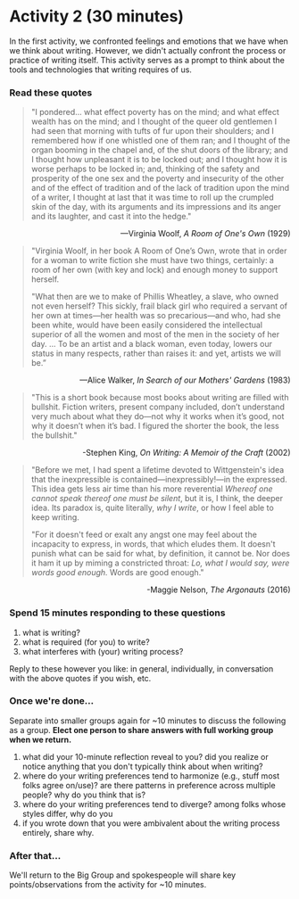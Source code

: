 # Activity 2 (30 minutes)

In the first activity, we confronted feelings and emotions that we have when we think about writing. However, we didn't actually confront the process or practice of writing itself. This activity serves as a prompt to think about the tools and technologies that writing requires of us.

### Read these quotes

>"I pondered... what effect poverty has on the mind; and what effect wealth has on the mind; and I thought of the queer old gentlemen I had seen that morning with tufts of fur upon their shoulders; and I remembered how if one whistled one of them ran; and I thought of the organ booming in the chapel and, of the shut doors of the library; and I thought how unpleasant it is to be locked out; and I thought how it is worse perhaps to be locked in; and, thinking of the safety and prosperity of the one sex and the poverty and insecurity of the other and of the effect of tradition and of the lack of tradition upon the mind of a writer, I thought at last that it was time to roll up the crumpled skin of the day, with its arguments and its impressions and its anger and its laughter, and cast it into the hedge."
>
<p align="right">—Virginia Woolf, <i>A Room of One's Own</i> (1929)</p>


>"Virginia Woolf, in her book A Room of One’s Own, wrote that in order for a woman to write fiction she must have two things, certainly: a room of her own (with key and lock) and enough money to support herself.
>
>"What then are we to make of Phillis Wheatley, a slave, who owned not even herself? This sickly, frail black girl who required a servant of her own at times—her health was so precarious—and who, had she been white, would have been easily considered the intellectual superior of all the women and most of the men in the society of her day. ... To be an artist and a black woman, even today, lowers our status in many respects, rather than raises it: and yet, artists we will be.”
>
<p align="right">—Alice Walker, <i>In Search of our Mothers' Gardens</i> (1983)</p>


>"This is a short book because most books about writing are filled with bullshit. Fiction writers, present company included, don’t understand very much about what they do—not why it works when it’s good, not why it doesn’t when it’s bad. I figured the shorter the book, the less the bullshit."
>
<p align="right">-Stephen King, <i>On Writing: A Memoir of the Craft</i> (2002)</p>


>"Before we met, I had spent a lifetime devoted to Wittgenstein's idea that the inexpressible is contained—inexpressibly!—in the expressed. This idea gets less air time than his more reverential *Whereof one cannot speak thereof one must be silent*, but it is, I think, the deeper idea. Its paradox is, quite literally, *why I write*, or how I feel able to keep writing.
>
>"For it doesn't feed or exalt any angst one may feel about the incapacity to express, in words, that which eludes them. It doesn't punish what can be said for what, by definition, it cannot be. Nor does it ham it up by miming a constricted throat: *Lo, what I would say, were words good enough.* Words are good enough."
>
<p align="right">-Maggie Nelson, <i>The Argonauts</i> (2016)</p>

### Spend 15 minutes responding to these questions

1. what is writing?
2. what is required (for you) to write?
3. what interferes with (your) writing process?

Reply to these however you like: in general, individually, in conversation with the above quotes if you wish, etc.

### Once we're done...

Separate into smaller groups again for ~10 minutes to discuss the following as a group. **Elect one person to share answers with full working group when we return.**

1. what did your 10-minute reflection reveal to you? did you realize or notice anything that you don't typically think about when writing?
2. where do your writing preferences tend to harmonize (e.g., stuff most folks agree on/use)? are there patterns in preference across multiple people? why do you think that is?
3. where do your writing preferences tend to diverge? among folks whose styles differ, why do you
4. if you wrote down that you were ambivalent about the writing process entirely, share why.

### After that...

We'll return to the Big Group and spokespeople will share key points/observations from the activity for ~10 minutes.

